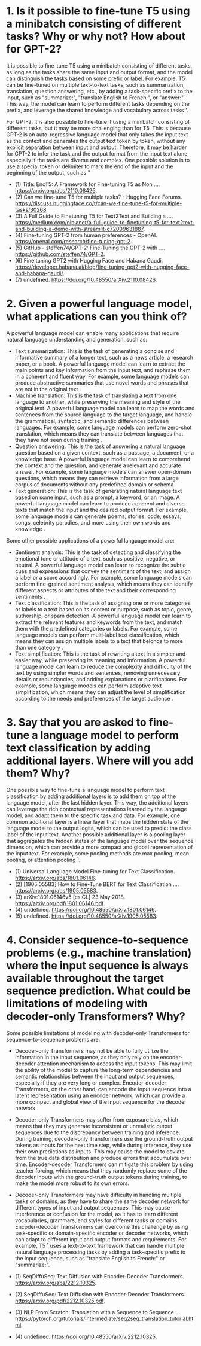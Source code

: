 # 1. Is it possible to fine-tune T5 using a minibatch consisting of different tasks? Why or why not? How about for GPT-2?

It is possible to fine-tune T5 using a minibatch consisting of different tasks, as long as the tasks share the same input and output format, and the model can distinguish the tasks based on some prefix or label. For example, T5 can be fine-tuned on multiple text-to-text tasks, such as summarization, translation, question answering, etc., by adding a task-specific prefix to the input, such as "summarize:", "translate English to French:", or "answer:". This way, the model can learn to perform different tasks depending on the prefix, and leverage the shared knowledge and vocabulary across tasks ¹.

For GPT-2, it is also possible to fine-tune it using a minibatch consisting of different tasks, but it may be more challenging than for T5. This is because GPT-2 is an auto-regressive language model that only takes the input text as the context and generates the output text token by token, without any explicit separation between input and output. Therefore, it may be harder for GPT-2 to infer the task and the output format from the input text alone, especially if the tasks are diverse and complex. One possible solution is to use a special token or delimiter to mark the end of the input and the beginning of the output, such as "

- (1) Title: EncT5: A Framework for Fine-tuning T5 as Non .... https://arxiv.org/abs/2110.08426.
- (2) Can we fine-tune T5 for multiple tasks? - Hugging Face Forums. https://discuss.huggingface.co/t/can-we-fine-tune-t5-for-multiple-tasks/30268.
- (3) A Full Guide to Finetuning T5 for Text2Text and Building a .... https://medium.com/nlplanet/a-full-guide-to-finetuning-t5-for-text2text-and-building-a-demo-with-streamlit-c72009631887.
- (4) Fine-tuning GPT-2 from human preferences - OpenAI. https://openai.com/research/fine-tuning-gpt-2.
- (5) GitHub - steffen74/GPT-2: Fine-Tuning the GPT-2 with .... https://github.com/steffen74/GPT-2.
- (6) Fine tuning GPT2 with Hugging Face and Habana Gaudi. https://developer.habana.ai/blog/fine-tuning-gpt2-with-hugging-face-and-habana-gaudi/.
- (7) undefined. https://doi.org/10.48550/arXiv.2110.08426.

# 2. Given a powerful language model, what applications can you think of?

A powerful language model can enable many applications that require natural language understanding and generation, such as:

- Text summarization: This is the task of generating a concise and informative summary of a longer text, such as a news article, a research paper, or a book. A powerful language model can learn to extract the main points and key information from the input text, and rephrase them in a coherent and fluent way. For example, some language models can produce abstractive summaries that use novel words and phrases that are not in the original text .
- Machine translation: This is the task of translating a text from one language to another, while preserving the meaning and style of the original text. A powerful language model can learn to map the words and sentences from the source language to the target language, and handle the grammatical, syntactic, and semantic differences between languages. For example, some language models can perform zero-shot translation, which means they can translate between languages that they have not seen during training .
- Question answering: This is the task of answering a natural language question based on a given context, such as a passage, a document, or a knowledge base. A powerful language model can learn to comprehend the context and the question, and generate a relevant and accurate answer. For example, some language models can answer open-domain questions, which means they can retrieve information from a large corpus of documents without any predefined domain or schema .
- Text generation: This is the task of generating natural language text based on some input, such as a prompt, a keyword, or an image. A powerful language model can learn to produce coherent and diverse texts that match the input and the desired output format. For example, some language models can generate poems, stories, code, essays, songs, celebrity parodies, and more using their own words and knowledge  .

Some other possible applications of a powerful language model are:

- Sentiment analysis: This is the task of detecting and classifying the emotional tone or attitude of a text, such as positive, negative, or neutral. A powerful language model can learn to recognize the subtle cues and expressions that convey the sentiment of the text, and assign a label or a score accordingly. For example, some language models can perform fine-grained sentiment analysis, which means they can identify different aspects or attributes of the text and their corresponding sentiments .
- Text classification: This is the task of assigning one or more categories or labels to a text based on its content or purpose, such as topic, genre, authorship, or spam detection. A powerful language model can learn to extract the relevant features and keywords from the text, and match them with the predefined categories or labels. For example, some language models can perform multi-label text classification, which means they can assign multiple labels to a text that belongs to more than one category .
- Text simplification: This is the task of rewriting a text in a simpler and easier way, while preserving its meaning and information. A powerful language model can learn to reduce the complexity and difficulty of the text by using simpler words and sentences, removing unnecessary details or redundancies, and adding explanations or clarifications. For example, some language models can perform adaptive text simplification, which means they can adjust the level of simplification according to the needs and preferences of the target audience .

# 3. Say that you are asked to fine-tune a language model to perform text classification by adding additional layers. Where will you add them? Why?

One possible way to fine-tune a language model to perform text classification by adding additional layers is to add them on top of the language model, after the last hidden layer. This way, the additional layers can leverage the rich contextual representations learned by the language model, and adapt them to the specific task and data. For example, one common additional layer is a linear layer that maps the hidden state of the language model to the output logits, which can be used to predict the class label of the input text. Another possible additional layer is a pooling layer that aggregates the hidden states of the language model over the sequence dimension, which can provide a more compact and global representation of the input text. For example, some pooling methods are max pooling, mean pooling, or attention pooling ¹.


- (1) Universal Language Model Fine-tuning for Text Classification. https://arxiv.org/abs/1801.06146.
- (2) [1905.05583] How to Fine-Tune BERT for Text Classification .... https://arxiv.org/abs/1905.05583.
- (3) arXiv:1801.06146v5 [cs.CL] 23 May 2018. https://arxiv.org/pdf/1801.06146.pdf.
- (4) undefined. https://doi.org/10.48550/arXiv.1801.06146.
- (5) undefined. https://doi.org/10.48550/arXiv.1905.05583.

# 4. Consider sequence-to-sequence problems (e.g., machine translation) where the input sequence is always available throughout the target sequence prediction. What could be limitations of modeling with decoder-only Transformers? Why?

Some possible limitations of modeling with decoder-only Transformers for sequence-to-sequence problems are:

- Decoder-only Transformers may not be able to fully utilize the information in the input sequence, as they only rely on the encoder-decoder attention mechanism to access the input tokens. This may limit the ability of the model to capture the long-term dependencies and semantic relationships between the input and output sequences, especially if they are very long or complex. Encoder-decoder Transformers, on the other hand, can encode the input sequence into a latent representation using an encoder network, which can provide a more compact and global view of the input sequence for the decoder network.
- Decoder-only Transformers may suffer from exposure bias, which means that they may generate inconsistent or unrealistic output sequences due to the discrepancy between training and inference. During training, decoder-only Transformers use the ground-truth output tokens as inputs for the next time step, while during inference, they use their own predictions as inputs. This may cause the model to deviate from the true data distribution and produce errors that accumulate over time. Encoder-decoder Transformers can mitigate this problem by using teacher forcing, which means that they randomly replace some of the decoder inputs with the ground-truth output tokens during training, to make the model more robust to its own errors.
- Decoder-only Transformers may have difficulty in handling multiple tasks or domains, as they have to share the same decoder network for different types of input and output sequences. This may cause interference or confusion for the model, as it has to learn different vocabularies, grammars, and styles for different tasks or domains. Encoder-decoder Transformers can overcome this challenge by using task-specific or domain-specific encoder or decoder networks, which can adapt to different input and output formats and requirements. For example, T5 ¹ uses a text-to-text framework that can handle multiple natural language processing tasks by adding a task-specific prefix to the input sequence, such as "translate English to French:" or "summarize:".


- (1) SeqDiffuSeq: Text Diffusion with Encoder-Decoder Transformers. https://arxiv.org/abs/2212.10325.
- (2) SeqDiffuSeq: Text Diffusion with Encoder-Decoder Transformers. https://arxiv.org/pdf/2212.10325.pdf.
- (3) NLP From Scratch: Translation with a Sequence to Sequence .... https://pytorch.org/tutorials/intermediate/seq2seq_translation_tutorial.html.
- (4) undefined. https://doi.org/10.48550/arXiv.2212.10325.
